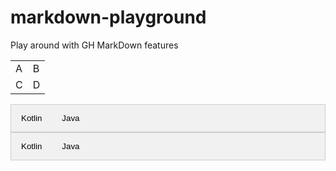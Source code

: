 # markdown-playground
Play around with GH MarkDown features

<!-- this will get processed correctly in the gh-pages view -->
<style>

/* Style the tab */
.tab {
  overflow: hidden;
  border: 1px solid #ccc;
  background-color: #f1f1f1;
}

/* Style the buttons that are used to open the tab content */
.tab button {
  background-color: inherit;
  float: left;
  border: none;
  outline: none;
  cursor: pointer;
  padding: 14px 16px;
  transition: 0.3s;
}

/* Change background color of buttons on hover */
.tab button:hover {
  background-color: #ddd;
}

/* Create an active/current tablink class */
.tab button.active {
  background-color: #ccc;
}

/* Style the tab content */
.tabcontent {
  display: none;
  padding: 6px 12px;
  border: 1px solid #ccc;
  border-top: none;
}

</style>

<script>
function openCity(evt, cityName) {
  // Declare all variables
  var i, tabcontent, tablinks;

  // Get all elements with class="tabcontent" and hide them
  tabcontent = document.getElementsByClassName("tabcontent");
  for (i = 0; i < tabcontent.length; i++) {
    tabcontent[i].style.display = "none";
  }

  // Get all elements with class="tablinks" and remove the class "active"
  tablinks = document.getElementsByClassName("tablinks");
  for (i = 0; i < tablinks.length; i++) {
    tablinks[i].className = tablinks[i].className.replace(" active", "");
  }

  // Show the current tab, and add an "active" class to the button that opened the tab
  document.getElementById(cityName).style.display = "block";
  evt.currentTarget.className += " active";
}
</script>

<table>
<tr><td>A</td><td>B</td></tr>
<tr><td>C</td><td>D</td></tr>
</table>

<div class="tab">
  <button class="tablinks" onclick="openCity(event, 'kotlin-1')">Kotlin</button>
  <button class="tablinks" onclick="openCity(event, 'java-1')">Java</button>
</div>

<div class="tab">
  <button class="tablinks" onclick="openCity(event, 'kotlin-2')">Kotlin</button>
  <button class="tablinks" onclick="openCity(event, 'java-2')">Java</button>
</div>

<!-- Tab content -->
<div id="kotlin-1" class="tabcontent">
  <h3>Kotlin</h3>
  <p>Kotlin is a programming language with limited overhead</p>
</div>

<div id="java-1" class="tabcontent">
  <h3>Java</h3>
  <p>Java is a programming language with a lot of overhead</p>
</div>

<div id="kotlin-2" class="tabcontent">
  <h3>Hello World</h3>
  <p>println("Hello World")</p>
</div>

<div id="java-2" class="tabcontent">
  <h3>Hello World</h3>
  <p>system.out.println("Hello World");</p>
</div>

